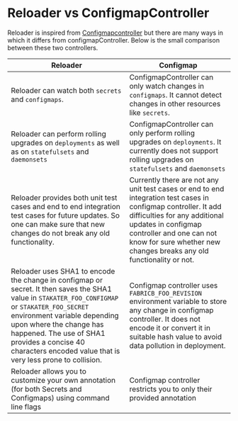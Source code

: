 
# Reloader vs ConfigmapController

Reloader is inspired from [Configmapcontroller](https://github.com/fabric8io/configmapcontroller) but there are many ways in which it differs from configmapController. Below is the small comparison between these two controllers.

| Reloader                                                                                                                                                                                                                                                                                                                 | Configmap                                                                                                                                                                                                                                                          |
|--------------------------------------------------------------------------------------------------------------------------------------------------------------------------------------------------------------------------------------------------------------------------------------------------------------------------|--------------------------------------------------------------------------------------------------------------------------------------------------------------------------------------------------------------------------------------------------------------------|
| Reloader can watch both `secrets` and `configmaps`.                                                                                                                                                                                                                                                    | ConfigmapController can only watch changes in `configmaps`. It cannot detect changes in other resources like `secrets`.                                                                                                                                        |
| Reloader can perform rolling upgrades on `deployments` as well as on `statefulsets` and `daemonsets`                                                                                                                                                                                                   | ConfigmapController can only perform rolling upgrades on `deployments`. It currently does not support rolling upgrades on `statefulsets` and `daemonsets`                                                                                                          |
| Reloader provides both unit test cases and end to end integration test cases for future updates. So one can make sure that new changes do not break any old functionality.                                                                                                                                               | Currently there are not any unit test cases or end to end integration test cases in configmap controller. It add difficulties for any additional updates in configmap controller and one can not know for sure whether new changes breaks any old functionality or not. |
| Reloader uses SHA1 to encode the change in configmap or secret. It then saves the SHA1 value in `STAKATER_FOO_CONFIGMAP` or `STAKATER_FOO_SECRET` environment variable depending upon where the change has happened. The use of SHA1 provides a concise 40 characters encoded value that is very less prone to collision. | Configmap controller uses `FABRICB_FOO_REVISION` environment variable to store any change in configmap controller. It does not encode it or convert it in suitable hash value to avoid data pollution in deployment.                                               |
| Reloader allows you to customize your own annotation (for both Secrets and Configmaps) using command line flags | Configmap controller restricts you to only their provided annotation |
